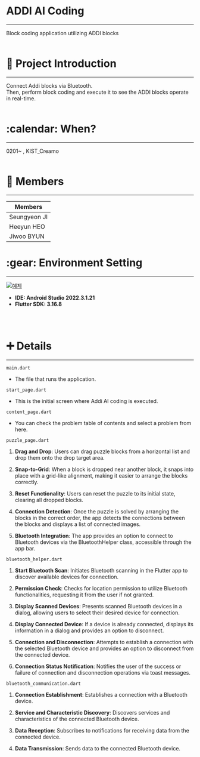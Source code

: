 <h1>ADDI AI Coding </h1>
<hr/>
Block coding application utilizing ADDI blocks
<br/><br/>
<h1> 📱 Project Introduction </h1>
<hr/>
Connect Addi blocks via Bluetooth. <br/>
Then, perform block coding and execute it to see the ADDI blocks operate in real-time.
<br/><br/>
<h1>:calendar: When? </h1>
<hr/>
0201~ , KIST_Creamo
<br/><br/>
<h1>🙂 Members </h1>
<hr/>

|Members|
|------|
|Seungyeon JI|
|Heeyun HEO|
|Jiwoo BYUN|

<h1>:gear: Environment Setting</h1>
<hr/>

[![예제](http://img.youtube.com/vi/usE9IKaogDU/0.jpg)](https://youtu.be/usE9IKaogDU?t=0s) 

<ul>
  <li><b>IDE: Android Studio 2022.3.1.21</b></li>
  <li><b>Flutter SDK: 3.16.8</b></li>
</ul>
<br/><br/>
<h1> ➕ Details </h1>
<hr/>

`main.dart`

* The file that runs the application. 


`start_page.dart`

* This is the initial screen where Addi AI coding is executed.


`content_page.dart`

* You can check the problem table of contents and select a problem from here.


`puzzle_page.dart`
1. <b>Drag and Drop</b>: Users can drag puzzle blocks from a horizontal list and drop them onto the drop target area.

2. <b>Snap-to-Grid</b>: When a block is dropped near another block, it snaps into place with a grid-like alignment, making it easier to arrange the blocks correctly.

3. <b>Reset Functionality</b>: Users can reset the puzzle to its initial state, clearing all dropped blocks.

4. <b>Connection Detection</b>: Once the puzzle is solved by arranging the blocks in the correct order, the app detects the connections between the blocks and displays a list of connected images.

5. <b>Bluetooth Integration</b>: The app provides an option to connect to Bluetooth devices via the BluetoothHelper class, accessible through the app bar.


`bluetooth_helper.dart`
1. <b>Start Bluetooth Scan</b>: Initiates Bluetooth scanning in the Flutter app to discover available devices for connection.

2. <b>Permission Check</b>: Checks for location permission to utilize Bluetooth functionalities, requesting it from the user if not granted.

3. <b>Display Scanned Devices</b>: Presents scanned Bluetooth devices in a dialog, allowing users to select their desired device for connection.

4. <b>Display Connected Device</b>: If a device is already connected, displays its information in a dialog and provides an option to disconnect.

5. <b>Connection and Disconnection</b>: Attempts to establish a connection with the selected Bluetooth device and provides an option to disconnect from the connected device.

6. <b>Connection Status Notification</b>: Notifies the user of the success or failure of connection and disconnection operations via toast messages.


`bluetooth_communication.dart`
1. <b>Connection Establishment</b>: Establishes a connection with a Bluetooth device.

2. <b>Service and Characteristic Discovery</b>: Discovers services and characteristics of the connected Bluetooth device.

3. <b>Data Reception</b>: Subscribes to notifications for receiving data from the connected device.

4. <b>Data Transmission</b>: Sends data to the connected Bluetooth device.
